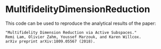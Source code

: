 # MultifidelityDimensionReduction

This code can be used to reproduce the analytical results of the paper:

    "Multifidelity Dimension Reduction via Active Subspaces."
    Remi Lam, Olivier Zahm, Youssef Marzouk, and Karen Willcox.
    arXiv preprint arXiv:1809.05567 (2018).
